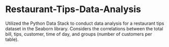 # Restaurant-Tips-Data-Analysis

Utilized the Python Data Stack to conduct data analysis for a restaurant tips dataset in the Seaborn library. Considers the correlations between the total bill, tips, customer, time of day, and groups (number of customers per table). 
